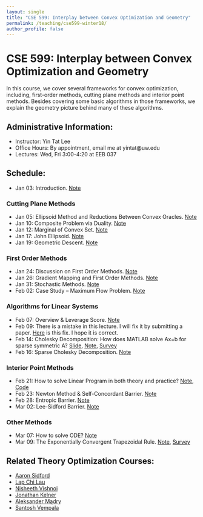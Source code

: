 ```yaml
---
layout: single
title: "CSE 599: Interplay between Convex Optimization and Geometry"
permalink: /teaching/cse599-winter18/
author_profile: false
---
```


# CSE 599: Interplay between Convex Optimization and Geometry

In this course, we cover several frameworks for convex optimization, including, first-order methods, cutting plane methods and interior point methods. Besides covering some basic algorithms in those frameworks, we explain the geometry picture behind many of these algorithms.

## Administrative Information:
+ Instructor: Yin Tat Lee
+ Office Hours: By appointment, email me at yintat@<span style="display: none;">ignoreme-</span>uw.edu
+ Lectures: Wed, Fri 3:00-4:20 at EEB 037

## Schedule:
+ Jan 03: Introduction. [Note](1.pdf)

### Cutting Plane Methods
+ Jan 05: Ellipsoid Method and Reductions Between Convex Oracles. [Note](2.pdf)
+ Jan 10: Composite Problem via Duality. [Note](3.pdf)
+ Jan 12: Marginal of Convex Set. [Note](4.pdf)
+ Jan 17: John Ellipsoid. [Note](5.pdf)
+ Jan 19: Geometric Descent. [Note](6.pdf)

### First Order Methods
+ Jan 24: Discussion on First Order Methods. [Note](6.5.pdf)
+ Jan 26: Gradient Mapping and First Order Methods. [Note](7.pdf)
+ Jan 31: Stochastic Methods. [Note](8.pdf)
+ Feb 02: Case Study – Maximum Flow Problem. [Note](9.pdf)

### Algorithms for Linear Systems
+ Feb 07: Overview & Leverage Score. [Note](10.pdf)
+ Feb 09: There is a mistake in this lecture. I will fix it by submitting a paper. [Here](https://arxiv.org/abs/1810.07896) is this fix. I hope it is correct.
+ Feb 14: Cholesky Decomposition: How does MATLAB solve Ax=b for sparse symmetric A? [Slide](12_1.pdf), [Note](12_2.pdf), [Survey](12_3.pdf)
+ Feb 16: Sparse Cholesky Decomposition. [Note](13.pdf)

### Interior Point Methods
+ Feb 21: How to solve Linear Program in both theory and practice? [Note](14.pdf), [Code](lp_solver.zip)
+ Feb 23: Newton Method & Self-Concordant Barrier. [Note](15.pdf)
+ Feb 28: Entropic Barrier. [Note](16.pdf)
+ Mar 02: Lee-Sidford Barrier. [Note](17.pdf)

### Other Methods
+ Mar 07: How to solve ODE? [Note](18.pdf)
+ Mar 09: The Exponentially Convergent Trapezoidal Rule. [Note](19.pdf), [Survey](19_2.pdf)

## Related Theory Optimization Courses:
+ [Aaron Sidford](http://www.aaronsidford.com/sp17_opt_theory.html)
+ [Lap Chi Lau](https://cs.uwaterloo.ca/~lapchi/cs798/index.html)
+ [Nisheeth Vishnoi](https://nisheethvishnoi.wordpress.com/convex-optimization/)
+ [Jonathan Kelner](http://stellar.mit.edu/S/course/18/sp14/18.409/index.html)
+ [Aleksander Mądry](http://courses.csail.mit.edu/6.S978/)
+ [Santosh Vempala](https://algorithms2017.wordpress.com/lectures/)
